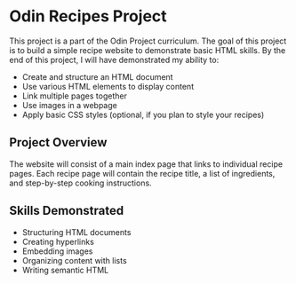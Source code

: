 # Odin Recipes Project

This project is a part of the Odin Project curriculum. The goal of this 
project is to build a simple recipe website to demonstrate basic HTML 
skills. By the end of this project, I will have demonstrated my ability 
to:

- Create and structure an HTML document
- Use various HTML elements to display content
- Link multiple pages together
- Use images in a webpage
- Apply basic CSS styles (optional, if you plan to style your recipes)

## Project Overview

The website will consist of a main index page that links to individual 
recipe pages. Each recipe page will contain the recipe title, a list of 
ingredients, and step-by-step cooking instructions.

## Skills Demonstrated

- Structuring HTML documents
- Creating hyperlinks
- Embedding images
- Organizing content with lists
- Writing semantic HTML

